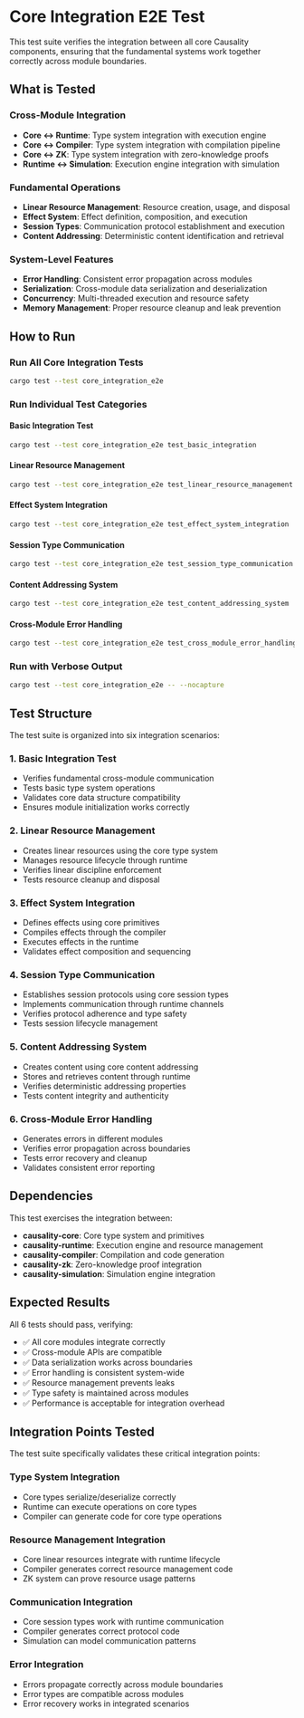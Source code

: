 # Core Integration E2E Test

This test suite verifies the integration between all core Causality components, ensuring that the fundamental systems work together correctly across module boundaries.

## What is Tested

### Cross-Module Integration
- **Core ↔ Runtime**: Type system integration with execution engine
- **Core ↔ Compiler**: Type system integration with compilation pipeline  
- **Core ↔ ZK**: Type system integration with zero-knowledge proofs
- **Runtime ↔ Simulation**: Execution engine integration with simulation

### Fundamental Operations
- **Linear Resource Management**: Resource creation, usage, and disposal
- **Effect System**: Effect definition, composition, and execution
- **Session Types**: Communication protocol establishment and execution
- **Content Addressing**: Deterministic content identification and retrieval

### System-Level Features
- **Error Handling**: Consistent error propagation across modules
- **Serialization**: Cross-module data serialization and deserialization
- **Concurrency**: Multi-threaded execution and resource safety
- **Memory Management**: Proper resource cleanup and leak prevention

## How to Run

### Run All Core Integration Tests
```bash
cargo test --test core_integration_e2e
```

### Run Individual Test Categories

#### Basic Integration Test
```bash
cargo test --test core_integration_e2e test_basic_integration
```

#### Linear Resource Management
```bash
cargo test --test core_integration_e2e test_linear_resource_management
```

#### Effect System Integration
```bash
cargo test --test core_integration_e2e test_effect_system_integration
```

#### Session Type Communication
```bash
cargo test --test core_integration_e2e test_session_type_communication
```

#### Content Addressing System
```bash
cargo test --test core_integration_e2e test_content_addressing_system
```

#### Cross-Module Error Handling
```bash
cargo test --test core_integration_e2e test_cross_module_error_handling
```

### Run with Verbose Output
```bash
cargo test --test core_integration_e2e -- --nocapture
```

## Test Structure

The test suite is organized into six integration scenarios:

### 1. Basic Integration Test
- Verifies fundamental cross-module communication
- Tests basic type system operations
- Validates core data structure compatibility
- Ensures module initialization works correctly

### 2. Linear Resource Management
- Creates linear resources using the core type system
- Manages resource lifecycle through runtime
- Verifies linear discipline enforcement
- Tests resource cleanup and disposal

### 3. Effect System Integration
- Defines effects using core primitives
- Compiles effects through the compiler
- Executes effects in the runtime
- Validates effect composition and sequencing

### 4. Session Type Communication
- Establishes session protocols using core session types
- Implements communication through runtime channels
- Verifies protocol adherence and type safety
- Tests session lifecycle management

### 5. Content Addressing System
- Creates content using core content addressing
- Stores and retrieves content through runtime
- Verifies deterministic addressing properties
- Tests content integrity and authenticity

### 6. Cross-Module Error Handling
- Generates errors in different modules
- Verifies error propagation across boundaries
- Tests error recovery and cleanup
- Validates consistent error reporting

## Dependencies

This test exercises the integration between:
- **causality-core**: Core type system and primitives
- **causality-runtime**: Execution engine and resource management
- **causality-compiler**: Compilation and code generation
- **causality-zk**: Zero-knowledge proof integration
- **causality-simulation**: Simulation engine integration

## Expected Results

All 6 tests should pass, verifying:
- ✅ All core modules integrate correctly
- ✅ Cross-module APIs are compatible
- ✅ Data serialization works across boundaries
- ✅ Error handling is consistent system-wide
- ✅ Resource management prevents leaks
- ✅ Type safety is maintained across modules
- ✅ Performance is acceptable for integration overhead

## Integration Points Tested

The test suite specifically validates these critical integration points:

### Type System Integration
- Core types serialize/deserialize correctly
- Runtime can execute operations on core types
- Compiler can generate code for core type operations

### Resource Management Integration  
- Core linear resources integrate with runtime lifecycle
- Compiler generates correct resource management code
- ZK system can prove resource usage patterns

### Communication Integration
- Core session types work with runtime communication
- Compiler generates correct protocol code
- Simulation can model communication patterns

### Error Integration
- Errors propagate correctly across module boundaries
- Error types are compatible across modules
- Error recovery works in integrated scenarios 